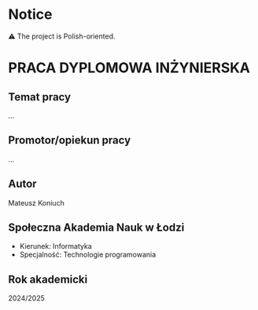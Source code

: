 # Notice

:warning: The project is Polish-oriented.

# PRACA DYPLOMOWA INŻYNIERSKA

## Temat pracy

...

## Promotor/opiekun pracy

...

## Autor

Mateusz Koniuch

## Społeczna Akademia Nauk w Łodzi

- Kierunek: Informatyka
- Specjalność: Technologie programowania

## Rok akademicki

2024/2025